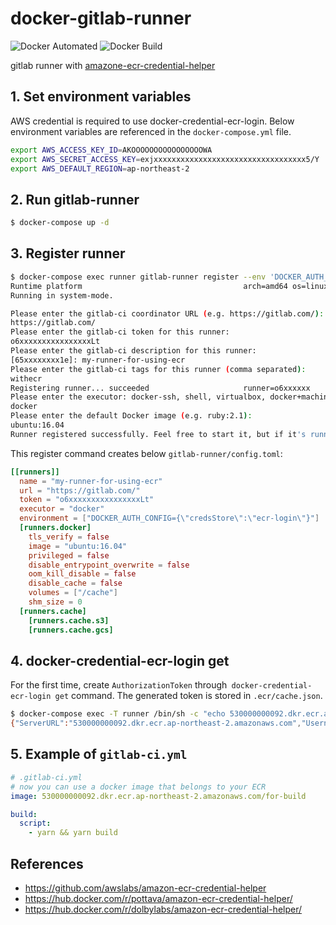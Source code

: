 # docker-gitlab-runner
![Docker Automated](https://img.shields.io/docker/automated/alucio/gitlab-runner-with-ecr.svg)
![Docker Build](https://img.shields.io/docker/build/alucio/gitlab-runner-with-ecr.svg)

gitlab runner with [amazone-ecr-credential-helper][amazon_ecr_credential_helper]

## 1. Set environment variables
AWS credential is required to use docker-credential-ecr-login. Below
environment variables are referenced in the `docker-compose.yml` file.

```sh
export AWS_ACCESS_KEY_ID=AKOOOOOOOOOOOOOOOOWA
export AWS_SECRET_ACCESS_KEY=exjxxxxxxxxxxxxxxxxxxxxxxxxxxxxxxxxxx5/Y
export AWS_DEFAULT_REGION=ap-northeast-2
```

## 2. Run gitlab-runner

```sh
$ docker-compose up -d
```

## 3. Register runner

```sh
$ docker-compose exec runner gitlab-runner register --env 'DOCKER_AUTH_CONFIG={"credsStore":"ecr-login"}'
Runtime platform                                    arch=amd64 os=linux pid=40 revision=7f00c780 version=11.5.1
Running in system-mode.

Please enter the gitlab-ci coordinator URL (e.g. https://gitlab.com/):
https://gitlab.com/
Please enter the gitlab-ci token for this runner:
o6xxxxxxxxxxxxxxxxLt
Please enter the gitlab-ci description for this runner:
[65xxxxxxxx1e]: my-runner-for-using-ecr
Please enter the gitlab-ci tags for this runner (comma separated):
withecr
Registering runner... succeeded                     runner=o6xxxxxx
Please enter the executor: docker-ssh, shell, virtualbox, docker+machine, docker-ssh+machine, kubernetes, docker, ssh, parallels:
docker
Please enter the default Docker image (e.g. ruby:2.1):
ubuntu:16.04
Runner registered successfully. Feel free to start it, but if it's running already the config should be automatically reloaded!
```

This register command creates below `gitlab-runner/config.toml`:
```toml
[[runners]]
  name = "my-runner-for-using-ecr"
  url = "https://gitlab.com/"
  token = "o6xxxxxxxxxxxxxxxxLt"
  executor = "docker"
  environment = ["DOCKER_AUTH_CONFIG={\"credsStore\":\"ecr-login\"}"]
  [runners.docker]
    tls_verify = false
    image = "ubuntu:16.04"
    privileged = false
    disable_entrypoint_overwrite = false
    oom_kill_disable = false
    disable_cache = false
    volumes = ["/cache"]
    shm_size = 0
  [runners.cache]
    [runners.cache.s3]
    [runners.cache.gcs]
```

## 4. docker-credential-ecr-login get
For the first time, create `AuthorizationToken` through`
docker-credential-ecr-login get` command. The generated token is stored in
`.ecr/cache.json`.

```sh
$ docker-compose exec -T runner /bin/sh -c "echo 530000000092.dkr.ecr.ap-northeast-2.amazonaws.com | docker-credential-ecr-login get"
{"ServerURL":"530000000092.dkr.ecr.ap-northeast-2.amazonaws.com","Username":"AWS","Secret":"eynR5cGUiOiJEQVRBX0tFWSI......sImV4cGlyYXRpb24iOjE1NDQzODMzMzV9"}
```

## 5. Example of `gitlab-ci.yml`

```yml
# .gitlab-ci.yml
# now you can use a docker image that belongs to your ECR
image: 530000000092.dkr.ecr.ap-northeast-2.amazonaws.com/for-build

build:
  script:
    - yarn && yarn build
```

## References
- https://github.com/awslabs/amazon-ecr-credential-helper
- https://hub.docker.com/r/pottava/amazon-ecr-credential-helper/
- https://hub.docker.com/r/dolbylabs/amazon-ecr-credential-helper/

[amazon_ecr_credential_helper]: https://github.com/awslabs/amazon-ecr-credential-helper
[gitlab_comment]: https://gitlab.com/gitlab-org/gitlab-runner/issues/1583#note_93170156
